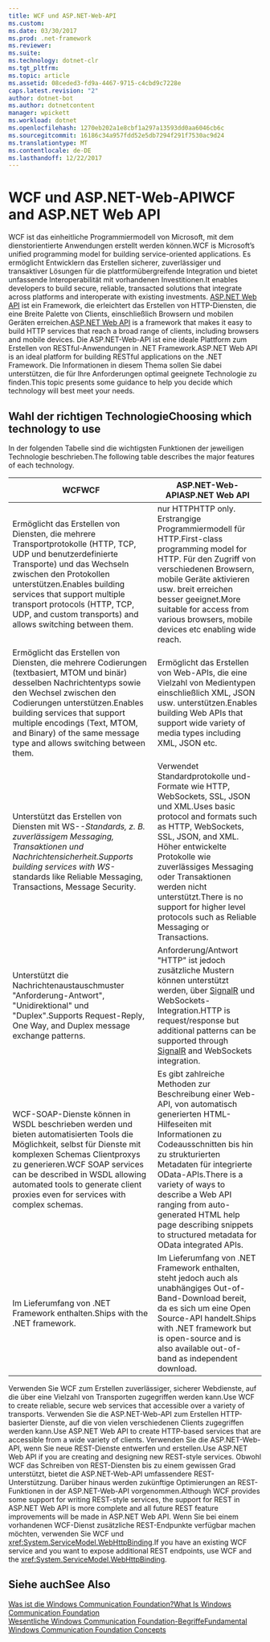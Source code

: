 ```yaml
---
title: WCF und ASP.NET-Web-API
ms.custom: 
ms.date: 03/30/2017
ms.prod: .net-framework
ms.reviewer: 
ms.suite: 
ms.technology: dotnet-clr
ms.tgt_pltfrm: 
ms.topic: article
ms.assetid: 08ceded3-fd9a-4467-9715-c4cbd9c7228e
caps.latest.revision: "2"
author: dotnet-bot
ms.author: dotnetcontent
manager: wpickett
ms.workload: dotnet
ms.openlocfilehash: 1270eb202a1e8cbf1a297a13593dd0aa6046cb6c
ms.sourcegitcommit: 16186c34a957fdd52e5db7294f291f7530ac9d24
ms.translationtype: MT
ms.contentlocale: de-DE
ms.lasthandoff: 12/22/2017
---
```

# <a name="wcf-and-aspnet-web-api"></a><span data-ttu-id="e6044-102">WCF und ASP.NET-Web-API</span><span class="sxs-lookup"><span data-stu-id="e6044-102">WCF and ASP.NET Web API</span></span>
<span data-ttu-id="e6044-103">WCF ist das einheitliche Programmiermodell von Microsoft, mit dem dienstorientierte Anwendungen erstellt werden können.</span><span class="sxs-lookup"><span data-stu-id="e6044-103">WCF is Microsoft’s unified programming model for building service-oriented applications.</span></span> <span data-ttu-id="e6044-104">Es ermöglicht Entwicklern das Erstellen sicherer, zuverlässiger und transaktiver Lösungen für die plattformübergreifende Integration und bietet unfassende Interoperabilität mit vorhandenen Investitionen.</span><span class="sxs-lookup"><span data-stu-id="e6044-104">It enables developers to build secure, reliable, transacted solutions that integrate across platforms and interoperate with existing investments.</span></span> <span data-ttu-id="e6044-105">[ASP.NET Web API](http://www.asp.net/web-api) ist ein Framework, die erleichtert das Erstellen von HTTP-Diensten, die eine Breite Palette von Clients, einschließlich Browsern und mobilen Geräten erreichen.</span><span class="sxs-lookup"><span data-stu-id="e6044-105">[ASP.NET Web API](http://www.asp.net/web-api) is a framework that makes it easy to build HTTP services that reach a broad range of clients, including browsers and mobile devices.</span></span> <span data-ttu-id="e6044-106">Die ASP.NET-Web-API ist eine ideale Plattform zum Erstellen von RESTful-Anwendungen in .NET Framework.</span><span class="sxs-lookup"><span data-stu-id="e6044-106">ASP.NET Web API is an ideal platform for building RESTful applications on the .NET Framework.</span></span> <span data-ttu-id="e6044-107">Die Informationen in diesem Thema sollen Sie dabei unterstützen, die für Ihre Anforderungen optimal geeignete Technologie zu finden.</span><span class="sxs-lookup"><span data-stu-id="e6044-107">This topic presents some guidance to help you decide which technology will best meet your needs.</span></span>  
  
## <a name="choosing-which-technology-to-use"></a><span data-ttu-id="e6044-108">Wahl der richtigen Technologie</span><span class="sxs-lookup"><span data-stu-id="e6044-108">Choosing which technology to use</span></span>  
 <span data-ttu-id="e6044-109">In der folgenden Tabelle sind die wichtigsten Funktionen der jeweiligen Technologie beschrieben.</span><span class="sxs-lookup"><span data-stu-id="e6044-109">The following table describes the major features of each technology.</span></span>  
  
|<span data-ttu-id="e6044-110">WCF</span><span class="sxs-lookup"><span data-stu-id="e6044-110">WCF</span></span>|<span data-ttu-id="e6044-111">ASP.NET-Web-API</span><span class="sxs-lookup"><span data-stu-id="e6044-111">ASP.NET Web API</span></span>|  
|---------|---------------------|  
|<span data-ttu-id="e6044-112">Ermöglicht das Erstellen von Diensten, die mehrere Transportprotokolle (HTTP, TCP, UDP und benutzerdefinierte Transporte) und das Wechseln zwischen den Protokollen unterstützen.</span><span class="sxs-lookup"><span data-stu-id="e6044-112">Enables building services that support multiple transport protocols (HTTP, TCP, UDP, and custom transports) and allows switching between them.</span></span>|<span data-ttu-id="e6044-113">nur HTTP</span><span class="sxs-lookup"><span data-stu-id="e6044-113">HTTP only.</span></span> <span data-ttu-id="e6044-114">Erstrangige Programmiermodell für HTTP.</span><span class="sxs-lookup"><span data-stu-id="e6044-114">First-class programming model for HTTP.</span></span> <span data-ttu-id="e6044-115">Für den Zugriff von verschiedenen Browsern, mobile Geräte aktivieren usw. breit erreichen besser geeignet.</span><span class="sxs-lookup"><span data-stu-id="e6044-115">More suitable for access from various browsers, mobile devices etc enabling wide reach.</span></span>|  
|<span data-ttu-id="e6044-116">Ermöglicht das Erstellen von Diensten, die mehrere Codierungen (textbasiert, MTOM und binär) desselben Nachrichtentyps sowie den Wechsel zwischen den Codierungen unterstützen.</span><span class="sxs-lookup"><span data-stu-id="e6044-116">Enables building services that support multiple encodings (Text, MTOM, and Binary) of the same message type and allows switching between them.</span></span>|<span data-ttu-id="e6044-117">Ermöglicht das Erstellen von Web-APIs, die eine Vielzahl von Medientypen einschließlich XML, JSON usw. unterstützen.</span><span class="sxs-lookup"><span data-stu-id="e6044-117">Enables building Web APIs that support wide variety of media types including XML, JSON etc.</span></span>|  
|<span data-ttu-id="e6044-118">Unterstützt das Erstellen von Diensten mit WS-*-Standards, z. B. zuverlässigem Messaging, Transaktionen und Nachrichtensicherheit.</span><span class="sxs-lookup"><span data-stu-id="e6044-118">Supports building services with WS-* standards like Reliable Messaging, Transactions, Message Security.</span></span>|<span data-ttu-id="e6044-119">Verwendet Standardprotokolle und-Formate wie HTTP, WebSockets, SSL, JSON und XML.</span><span class="sxs-lookup"><span data-stu-id="e6044-119">Uses basic protocol and formats such as HTTP, WebSockets, SSL, JSON, and XML.</span></span> <span data-ttu-id="e6044-120">Höher entwickelte Protokolle wie zuverlässiges Messaging oder Transaktionen werden nicht unterstützt.</span><span class="sxs-lookup"><span data-stu-id="e6044-120">There is no support for higher level protocols such as Reliable Messaging or Transactions.</span></span>|  
|<span data-ttu-id="e6044-121">Unterstützt die Nachrichtenaustauschmuster "Anforderung-Antwort", "Unidirektional" und "Duplex".</span><span class="sxs-lookup"><span data-stu-id="e6044-121">Supports Request-Reply, One Way, and Duplex message exchange patterns.</span></span>|<span data-ttu-id="e6044-122">Anforderung/Antwort "HTTP" ist jedoch zusätzliche Mustern können unterstützt werden, über [SignalR](https://github.com/SignalR/SignalR) und WebSockets-Integration.</span><span class="sxs-lookup"><span data-stu-id="e6044-122">HTTP is request/response but additional patterns can be supported through [SignalR](https://github.com/SignalR/SignalR) and WebSockets integration.</span></span>|  
|<span data-ttu-id="e6044-123">WCF-SOAP-Dienste können in WSDL beschrieben werden und bieten automatisierten Tools die Möglichkeit, selbst für Dienste mit komplexen Schemas Clientproxys zu generieren.</span><span class="sxs-lookup"><span data-stu-id="e6044-123">WCF SOAP services can be described in WSDL allowing automated tools to generate client proxies even for services with complex schemas.</span></span>|<span data-ttu-id="e6044-124">Es gibt zahlreiche Methoden zur Beschreibung einer Web-API, von automatisch generierten HTML-Hilfeseiten mit Informationen zu Codeausschnitten bis hin zu strukturierten Metadaten für integrierte OData-APIs.</span><span class="sxs-lookup"><span data-stu-id="e6044-124">There is a variety of ways to describe a Web API ranging from auto-generated HTML help page describing snippets to structured metadata for OData integrated APIs.</span></span>|  
|<span data-ttu-id="e6044-125">Im Lieferumfang von .NET Framework enthalten.</span><span class="sxs-lookup"><span data-stu-id="e6044-125">Ships with the .NET framework.</span></span>|<span data-ttu-id="e6044-126">Im Lieferumfang von .NET Framework enthalten, steht jedoch auch als unabhängiges Out-of-Band-Download bereit, da es sich um eine Open Source-API handelt.</span><span class="sxs-lookup"><span data-stu-id="e6044-126">Ships with .NET framework but is open-source and is also available out-of-band as independent download.</span></span>|  
  
 <span data-ttu-id="e6044-127">Verwenden Sie WCF zum Erstellen zuverlässiger, sicherer Webdienste, auf die über eine Vielzahl von Transporten zugegriffen werden kann.</span><span class="sxs-lookup"><span data-stu-id="e6044-127">Use WCF to create reliable, secure web services that accessible over a variety of transports.</span></span> <span data-ttu-id="e6044-128">Verwenden Sie die ASP.NET-Web-API zum Erstellen HTTP-basierter Dienste, auf die von vielen verschiedenen Clients zugegriffen werden kann.</span><span class="sxs-lookup"><span data-stu-id="e6044-128">Use ASP.NET Web API to create HTTP-based services that are accessible from a wide variety of clients.</span></span> <span data-ttu-id="e6044-129">Verwenden Sie die ASP.NET-Web-API, wenn Sie neue REST-Dienste entwerfen und erstellen.</span><span class="sxs-lookup"><span data-stu-id="e6044-129">Use ASP.NET Web API if you are creating and designing new REST-style services.</span></span> <span data-ttu-id="e6044-130">Obwohl WCF das Schreiben von REST-Diensten bis zu einem gewissen Grad unterstützt, bietet die ASP.NET-Web-API umfassendere REST-Unterstützung. Darüber hinaus werden zukünftige Optimierungen an REST-Funktionen in der ASP.NET-Web-API vorgenommen.</span><span class="sxs-lookup"><span data-stu-id="e6044-130">Although WCF provides some support for writing REST-style services, the support for REST in ASP.NET Web API is more complete and all future REST feature improvements will be made in ASP.NET Web API.</span></span> <span data-ttu-id="e6044-131">Wenn Sie bei einem vorhandenen WCF-Dienst zusätzliche REST-Endpunkte verfügbar machen möchten, verwenden Sie WCF und <xref:System.ServiceModel.WebHttpBinding>.</span><span class="sxs-lookup"><span data-stu-id="e6044-131">If you have an existing WCF service and you want to expose additional REST endpoints, use WCF and the <xref:System.ServiceModel.WebHttpBinding>.</span></span>  
  
## <a name="see-also"></a><span data-ttu-id="e6044-132">Siehe auch</span><span class="sxs-lookup"><span data-stu-id="e6044-132">See Also</span></span>  
 [<span data-ttu-id="e6044-133">Was ist die Windows Communication Foundation?</span><span class="sxs-lookup"><span data-stu-id="e6044-133">What Is Windows Communication Foundation</span></span>](../../../docs/framework/wcf/whats-wcf.md)  
 [<span data-ttu-id="e6044-134">Wesentliche Windows Communication Foundation-Begriffe</span><span class="sxs-lookup"><span data-stu-id="e6044-134">Fundamental Windows Communication Foundation Concepts</span></span>](../../../docs/framework/wcf/fundamental-concepts.md)  
